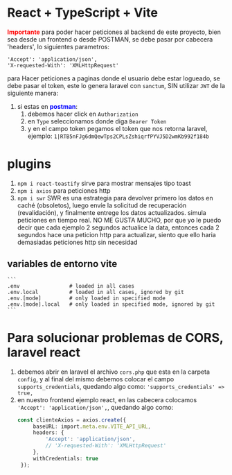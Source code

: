 # React + TypeScript + Vite

<b style="color:red">Importante</b> para poder hacer peticiones al backend de este proyecto, bien sea desde un frontend o desde POSTMAN, se debe pasar por cabecera 'headers', lo siguientes parametros:
```
'Accept': 'application/json',
'X-requested-With': 'XMLHttpRequest'
```
para Hacer peticiones a paginas donde el usuario debe estar logueado, se debe pasar el token, este lo genera laravel con ```sanctum```, SIN utilizar ```JWT``` de la siguiente manera:
1. si estas en <b style="color: blue">postman</b>:
   1. debemos hacer click en ```Authorization```
   2. en ```Type``` seleccionamos donde diga ```Bearer Token```
   3. y en el campo token pegamos el token que nos retorna laravel, ejemplo: ```1|RTB5nFJg6dmQewTps2CPLsZshiqrfPYVJ5D2wmKb992f184b```


# plugins

1. ```npm i react-toastify``` sirve para mostrar mensajes tipo toast
2. ```npm i axios``` para peticiones http
3. ```npm i swr``` SWR es una estrategia para devolver primero los datos en caché (obsoletos), luego envíe la solicitud de recuperación (revalidación), y finalmente entrege los datos actualizados. simula peticiones en tiempo real. NO ME GUSTA MUCHO, por que yo le puedo decir que cada ejemplo 2 segundos actualice la data, entonces cada 2 segundos hace una peticion http para actualizar, siento que ello haria demasiadas peticiones http sin necesidad 

## variables de entorno vite
    ```
    .env                # loaded in all cases
    .env.local          # loaded in all cases, ignored by git
    .env.[mode]         # only loaded in specified mode
    .env.[mode].local   # only loaded in specified mode, ignored by git
    ```

# Para solucionar problemas de CORS, laravel react

1. debemos abrir en laravel el archivo ```cors.php``` que esta en la carpeta ```config```, y al final del mismo debemos colocar el campo ```supports_credentials```, quedando algo como:
   ```'supports_credentials' => true,```
2. en nuestro frontend ejemplo react, en las cabecera colocamos ```'Accept': 'application/json',```, quedando algo como:
   ```ts
   const clienteAxios = axios.create({
        baseURL: import.meta.env.VITE_API_URL,
        headers: {
            'Accept': 'application/json',
            // 'X-requested-With': 'XMLHttpRequest'
        },
        withCredentials: true
    });
   ```
